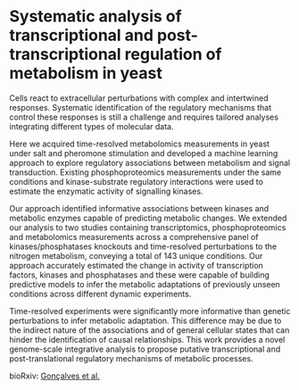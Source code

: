# Systematic analysis of transcriptional and post-transcriptional regulation of metabolism in yeast

Cells react to extracellular perturbations with complex and intertwined responses. Systematic identification of the regulatory mechanisms that control these responses is still a challenge and requires tailored analyses integrating different types of molecular data. 

Here we acquired time-resolved metabolomics measurements in yeast under salt and pheromone stimulation and developed a machine learning approach to explore regulatory associations between metabolism and signal transduction. Existing phosphoproteomics measurements under the same conditions and kinase-substrate regulatory interactions were used to estimate the enzymatic activity of signalling kinases. 

Our approach identified informative associations between kinases and metabolic enzymes capable of predicting metabolic changes. We extended our analysis to two studies containing transcriptomics, phosphoproteomics and metabolomics measurements across a comprehensive panel of kinases/phosphatases knockouts and time-resolved perturbations to the nitrogen metabolism, conveying a total of 143 unique conditions. Our approach accurately estimated the change in activity of transcription factors, kinases and phosphatases and these were capable of building predictive models to infer the metabolic adaptations of previously unseen conditions across different dynamic experiments. 

Time-resolved experiments were significantly more informative than genetic perturbations to infer metabolic adaptation. This difference may be due to the indirect nature of the associations and of general cellular states that can hinder the identification of causal relationships. This work provides a novel genome-scale integrative analysis to propose putative transcriptional and post-translational regulatory mechanisms of metabolic processes.


bioRxiv: [Gonçalves et al.](http://biorxiv.org/content/early/2016/06/23/057398)
